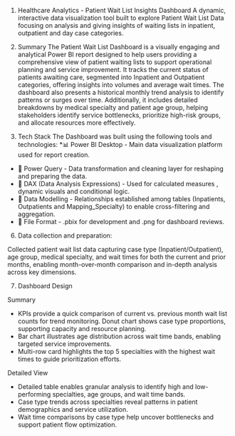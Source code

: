 1. Healthcare Analytics - Patient Wait List Insights Dashboard
A dynamic, interactive data visualization tool built to explore Patient Wait List Data focusing on analysis and giving insights of waiting lists in inpatient,      outpatient and day case categories.

2. Summary
The Patient Wait List Dashboard is a visually engaging and analytical Power BI report designed to help users providing a comprehensive view of patient waiting lists to support operational planning and service improvement. It tracks the current status of patients awaiting care, segmented into Inpatient and Outpatient categories, offering insights into volumes and average wait times. The dashboard also presents a historical monthly trend analysis to identify patterns or surges over time. Additionally, it includes detailed breakdowns by medical specialty and patient age group, helping stakeholders identify service bottlenecks, prioritize high-risk groups, and allocate resources more effectively.

4. Tech Stack
The Dashboard was built using the following tools and technologies:
*📊 Power BI Desktop - Main data visualization platform used for report creation.
*	📂 Power Query - Data transformation and cleaning layer for reshaping and preparing the data.
*	🧠 DAX (Data Analysis Expressions) - Used for calculated measures , dynamic visuals and conditional logic.
*	📝 Data Modelling - Relationships established among tables (Inpatients, Outpatients and Mapping_Specialty) to enable cross-filtering and aggregation.
* 📁 File Format - .pbix for development and .png for dashboard reviews.
  
6. Data collection and preparation:

 Collected patient wait list data capturing case type (Inpatient/Outpatient), age group, medical specialty, and wait times for both the current and prior months,    enabling month-over-month comparison and in-depth analysis across key dimensions.

7. Dashboard Design

Summary

*	KPIs provide a quick comparison of current vs. previous month wait list counts for trend monitoring.
	Donut chart shows case type proportions, supporting capacity and resource planning.
*	Bar chart illustrates age distribution across wait time bands, enabling targeted service improvements.
*	Multi-row card highlights the top 5 specialties with the highest wait times to guide prioritization efforts.

Detailed View

*	Detailed table enables granular analysis to identify high and low-performing specialties, age groups, and wait time bands.
*	Case type trends across specialties reveal patterns in patient demographics and service utilization.
*	Wait time comparisons by case type help uncover bottlenecks and support patient flow optimization.
